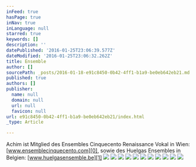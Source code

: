 ```yaml
---
inFeed: true
hasPage: true
inNav: true
inLanguage: null
starred: true
keywords: []
description: ''
datePublished: '2016-01-25T23:06:39.577Z'
dateModified: '2016-01-25T23:06:32.262Z'
title: Ensemble
author: []
sourcePath: _posts/2016-01-18-e91c8450-0b42-4ff1-b1a9-be0eb642eb21.md
published: true
authors: []
publisher:
  name: null
  domain: null
  url: null
  favicon: null
url: e91c8450-0b42-4ff1-b1a9-be0eb642eb21/index.html
_type: Article

---
```

Achim ist Mitglied des Ensembles Cinquecento Renaissance Vokal in Wien: [www.ensemblecinquecento.com][0], sowie des Huelgas Ensembles in Belgien: [www.huelgasensemble.be][1]
![](https://the-grid-user-content.s3-us-west-2.amazonaws.com/4c94288e-c11b-4b0d-ba4e-b610a82d67c6.jpg)
![](https://s3-us-west-2.amazonaws.com/the-grid-img/p/f3b74223a5d1b9b1911f2560dc2c5cb6b2f9bf78.jpg)
![](https://the-grid-user-content.s3-us-west-2.amazonaws.com/787dcb1f-0cdb-4e2c-98ae-aa45f90f4e97.jpg)
![](https://the-grid-user-content.s3-us-west-2.amazonaws.com/799bfee0-b9a6-4fd3-b82e-5dee4963bd72.jpg)
![](https://the-grid-user-content.s3-us-west-2.amazonaws.com/91f4ded4-e00d-4a31-b883-2266e58eda64.jpg)
![](https://the-grid-user-content.s3-us-west-2.amazonaws.com/c24c9fb1-4d67-4e3f-813e-f9a69bf02dcc.jpg)
![](https://the-grid-user-content.s3-us-west-2.amazonaws.com/edc6592e-b3f4-4c30-b258-f0c91b2de6ed.jpg)
![](https://the-grid-user-content.s3-us-west-2.amazonaws.com/8dbd99db-4b82-4c49-8de3-dc84cf2b053b.jpg)
![](https://the-grid-user-content.s3-us-west-2.amazonaws.com/a49bf495-1c37-4079-b706-6a05123e192e.jpg)
![](https://the-grid-user-content.s3-us-west-2.amazonaws.com/9da81bde-9bd6-4526-871e-e02f1896b8a8.jpg)
![](https://the-grid-user-content.s3-us-west-2.amazonaws.com/24044403-6ebe-4e34-af1b-441bd3817d07.jpg)

[0]: http://www.ensemblecinquecento.com/
[1]: http://www.huelgasensemble.be/